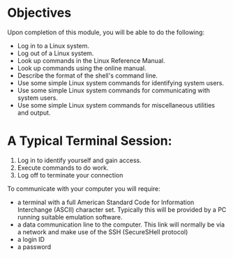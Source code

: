 # Objectives
Upon completion of this module, you will be able to do the following:
- Log in to a Linux system.
- Log out of a Linux system.
- Look up commands in the Linux Reference Manual.
- Look up commands using the online manual.
- Describe the format of the shell's command line.
- Use some simple Linux system commands for identifying system users.
- Use some simple Linux system commands for communicating with system users.
- Use some simple Linux system commands for miscellaneous utilities and output.

# A Typical Terminal Session:
1. Log in to identify yourself and gain access.
2. Execute commands to do work.
3. Log off to terminate your connection

To communicate with your computer you will require:
- a terminal with a full American Standard Code for Information Interchange (ASCII)
character set. Typically this will be provided by a PC running suitable emulation
software.
- a data communication line to the computer. This link will normally be via a network and
make use of the SSH (SecureSHell protocol)
- a login ID
- a password